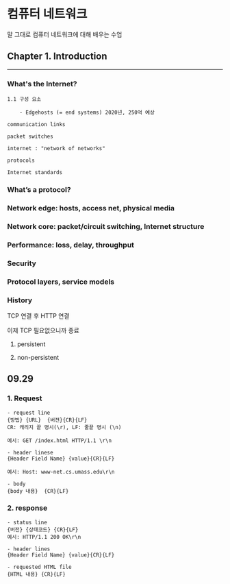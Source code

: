 # 컴퓨터 네트워크


말 그대로 컴퓨터 네트워크에 대해 배우는 수업 

## Chapter 1. Introduction

***

### What's the Internet?

    1.1 구성 요소
        
        - Edgehosts (= end systems) 2020년, 250억 예상

    communication links

    packet switches

    internet : "network of networks"

    protocols

    Internet standards

### What’s a protocol?

### Network edge: hosts, access net, physical media

### Network core: packet/circuit switching, Internet structure

### Performance: loss, delay, throughput

### Security

### Protocol layers, service models

### History


TCP 연결 후 HTTP 연결

이제 TCP 필요없으니까 종료 

1. persistent

2. non-persistent 

## 09.29

### 1. Request 

    - request line   
    {방법} {URL}  {버젼}{CR}{LF}     
    CR: 캐리지 끝 명시(\r), LF: 줄끝 명시 (\n)    
  
    예시: GET /index.html HTTP/1.1 \r\n    

    - header linese   
    {Header Field Name} {value}{CR}{LF}   
    
    예시: Host: www-net.cs.umass.edu\r\n   

    - body   
    {body 내용}  {CR}{LF}   

### 2. response 
    - status line
    {버전} {상태코드} {CR}{LF}   
    예시: HTTP/1.1 200 OK\r\n    

    - header lines
    {Header Field Name} {value}{CR}{LF}    
 
    - requested HTML file
    {HTML 내용} {CR}{LF}   